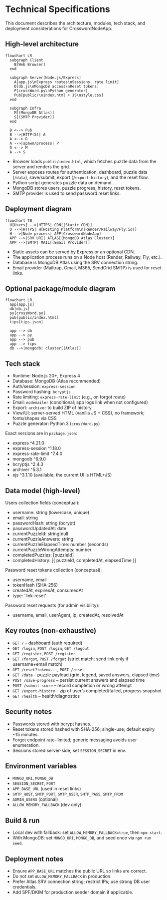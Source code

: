 # Technical Specifications

This document describes the architecture, modules, tech stack, and deployment considerations for CrosswordNodeApp.

## High-level architecture

```mermaid
flowchart LR
  subgraph Client
    B[Web Browser]
  end

  subgraph Server[Node.js/Express]
    A[app.js\nExpress routes\nSessions, rate limit]
    D[db.js\nMongoDB access\nReset tokens]
    P[crossWord.py\nPython generator]
    Pub[public/\nindex.html + JS\nstyle.css]
  end

  subgraph Infra
    M[(MongoDB Atlas)]
    S[(SMTP Provider)]
  end

  B <--> Pub
  B -->|HTTP(S)| A
  A <--> D
  A -->|spawn/process| P
  D <--> M
  A --> S
```

- Browser loads `public/index.html`, which fetches puzzle data from the server and renders the grid.
- Server exposes routes for authentication, dashboard, puzzle data (`/data`), save/submit, export (`/export-history`), and the reset flow.
- Python script generates puzzle data on demand.
- MongoDB stores users, puzzle progress, history, reset tokens.
- SMTP provider is used to send password reset links.

## Deployment diagram

```mermaid
flowchart TB
  U[Users] -->|HTTPS| CDN[(Static CDN)]
  U -->|HTTPS| H[Hosting Platform\n(Render/Railway/Fly.io)]
  H -->|Node process| APP[CrosswordNodeApp]
  APP -->|SRV URI| ATLAS[(MongoDB Atlas Cluster)]
  APP -->|SMTP| MAIL[(Email Provider)]
```

- Static assets can be served by Express or an optional CDN.
- The application process runs on a Node host (Render, Railway, Fly, etc.).
- Database is MongoDB Atlas using the SRV connection string.
- Email provider (Mailtrap, Gmail, M365, SendGrid SMTP) is used for reset links.

## Optional package/module diagram

```mermaid
flowchart LR
  app[app.js]
  db[db.js]
  py[crossWord.py]
  pub[public/index.html]
  tips[tips.json]

  app --> db
  app --> py
  app --> pub
  app --> tips
  db -->|mongodb| cluster[(Atlas)]
```

## Tech stack

- Runtime: Node.js 20+, Express 4
- Database: MongoDB (Atlas recommended)
- Auth/session: `express-session`
- Password hashing: `bcryptjs`
- Rate limiting: `express-rate-limit` (e.g., on forgot route)
- Email: `nodemailer` (conditional; app logs link when not configured)
- Export: `archiver` to build ZIP of history
- View/UI: server-served HTML (vanilla JS + CSS), no framework; fonts/shapes via CSS
- Puzzle generator: Python 3 (`crossWord.py`)

Exact versions are in `package.json`:
- express ^4.21.0
- express-session ^1.18.0
- express-rate-limit ^7.4.0
- mongodb ^6.9.0
- bcryptjs ^2.4.3
- archiver ^5.3.1
- ejs ^3.1.10 (available; the current UI is HTML+JS)

## Data model (high-level)

Users collection fields (conceptual):
- username: string (lowercase, unique)
- email: string
- passwordHash: string (bcrypt)
- passwordUpdatedAt: date
- currentPuzzleId: string|null
- currentPuzzleAnswers: string
- currentPuzzleElapsedTime: number (seconds)
- currentPuzzleWrongAttempts: number
- completedPuzzles: [puzzleId]
- completedHistory: [{ puzzleId, completedAt, elapsedTime }]

Password reset tokens collection (conceptual):
- username, email
- tokenHash (SHA-256)
- createdAt, expiresAt, consumedAt
- type: 'link-reset'

Password reset requests (for admin visibility):
- username, email, userAgent, ip, createdAt, resolvedAt

## Key routes (non-exhaustive)
- `GET /` – dashboard (auth required)
- `GET /login`, `POST /login`, `GET /logout`
- `GET /register`, `POST /register`
- `GET /forgot`, `POST /forgot` (strict match: send link only if username+email match)
- `GET /reset?token=...`, `POST /reset`
- `GET /data` – puzzle payload (grid, legend, saved answers, elapsed time)
- `POST /save-progress` – persist current answers and elapsed time
- `POST /submit-score` – record completion or wrong attempt
- `GET /export-history` – zip of user’s completed/failed, progress snapshot
- `GET /health` – health/diagnostics

## Security notes
- Passwords stored with bcrypt hashes.
- Reset tokens stored hashed with SHA-256; single-use; default expiry ~15 minutes.
- Forgot endpoint rate-limited; generic messaging avoids user enumeration.
- Sessions stored server-side; set `SESSION_SECRET` in env.

## Environment variables
- `MONGO_URI`, `MONGO_DB`
- `SESSION_SECRET`, `PORT`
- `APP_BASE_URL` (used in reset links)
- `SMTP_HOST`, `SMTP_PORT`, `SMTP_USER`, `SMTP_PASS`, `SMTP_FROM`
- `ADMIN_USERS` (optional)
- `ALLOW_MEMORY_FALLBACK` (dev only)

## Build & run
- Local dev with fallback: set `ALLOW_MEMORY_FALLBACK=true`, then `npm start`.
- With MongoDB: set `MONGO_URI`, `MONGO_DB`, and seed once via `npm run seed`.

## Deployment notes
- Ensure `APP_BASE_URL` matches the public URL so links are correct.
- Do not set `ALLOW_MEMORY_FALLBACK` in production.
- Prefer Atlas SRV connection string; restrict IPs; use strong DB user credentials.
- Add SPF/DKIM for production sender domain if applicable.
